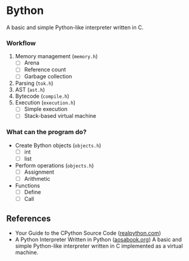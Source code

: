 # Bython

A basic and simple Python-like interpreter written in C.

### Workflow

1. Memory management (`memory.h`)
    - [ ] Arena
    - [ ] Reference count
    - [ ] Garbage collection
2. Parsing (`tok.h`)
3. AST (`ast.h`)
4. Bytecode (`compile.h`)
5. Execution (`execution.h`)
    - [ ] Simple execution
    - [ ] Stack-based virtual machine

### What can the program do?

- Create Bython objects (`objects.h`)
    -  [ ] int
    -  [ ] list
- Perform operations (`objects.h`)
    - [ ] Assignment
    - [ ] Arithmetic
- Functions
    - [ ] Define
    - [ ] Call

## References

* Your Guide to the CPython Source Code ([realpython.com](https://realpython.com/cpython-source-code-guide/))
* A Python Interpreter Written in Python ([aosabook.org](http://www.aosabook.org/en/500L/a-python-interpreter-written-in-python.html#fnref2))
A basic and simple Python-like interpreter written in C implemented as a virtual machine.
